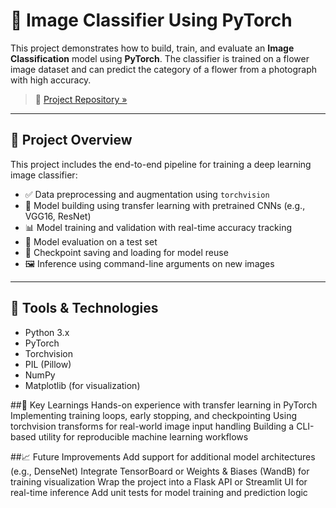 # 🧠 Image Classifier Using PyTorch

This project demonstrates how to build, train, and evaluate an **Image Classification** model using **PyTorch**. The classifier is trained on a flower image dataset and can predict the category of a flower from a photograph with high accuracy.

> 📁 [Project Repository »](https://github.com/HaritiBhatia/Image_ClassifierUsingPyTorch)

---

## 🚀 Project Overview

This project includes the end-to-end pipeline for training a deep learning image classifier:

- ✅ Data preprocessing and augmentation using `torchvision`
- 🧠 Model building using transfer learning with pretrained CNNs (e.g., VGG16, ResNet)
- 📊 Model training and validation with real-time accuracy tracking
- 🔬 Model evaluation on a test set
- 💾 Checkpoint saving and loading for model reuse
- 🖼️ Inference using command-line arguments on new images

---

## 🧰 Tools & Technologies

- Python 3.x
- PyTorch
- Torchvision
- PIL (Pillow)
- NumPy
- Matplotlib (for visualization)


##📌 Key Learnings
Hands-on experience with transfer learning in PyTorch
Implementing training loops, early stopping, and checkpointing
Using torchvision transforms for real-world image input handling
Building a CLI-based utility for reproducible machine learning workflows


##📈 Future Improvements
Add support for additional model architectures (e.g., DenseNet)
Integrate TensorBoard or Weights & Biases (WandB) for training visualization
Wrap the project into a Flask API or Streamlit UI for real-time inference
Add unit tests for model training and prediction logic




